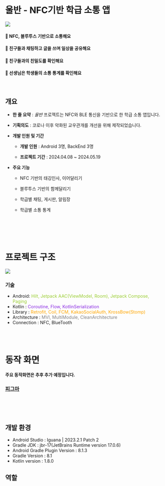 # 울반 - NFC기반 학급 소통 앱
![](https://blog.kakaocdn.net/dn/kTWTG/btsHtPbRbMO/ApDuCfEaKyqA57ZlnGnkU0/img.png)

<div>
<h4>📱 NFC, 블루투스 기반으로 소통해요<h4> 

<h4>🎯 친구들과 채팅하고 글을 쓰며 일상을 공유해요<h4>

<h4>👥 친구들과의 친밀도를 확인해요<h4>

<h4>🥇 선생님은 학생들의 소통 통계를 확인해요<h4>
</div>
<br/>

## 개요

- **한 줄 요약** : *울반* 프로젝트는 NFC와 BLE 통신을 기반으로 한 학급 소통 앱입니다.

- **기획의도** : 코로나 이후 악화된 교우관개를 개선을 위해 제작되었습니다.

- **개발 인원 및 기간**

  - **개발 인원** : Android 3명, BackEnd 3명

  - **프로젝트 기간** : 2024.04.08 ~ 2024.05.19

- **주요 기능**

  - NFC 기반의 태깅인사, 이어달리기

  - 블루투스 기반의 함께달리기

  - 학급별 채팅, 게시판, 알림장

  - 학급별 소통 통계

<br/><br/><br/><br/>


# 프로젝트 구조
![](https://blog.kakaocdn.net/dn/17Gn2/btsHtQhx6Ti/nfrxsULAZmdlsdLl3SJZxK/img.png)

### 기술
- Android: <span style="color:yellowgreen"> Hilt, Jetpack AAC(ViewModel, Room), Jetpack Compose, Paging</span>
- Kotlin : <span style="color:blueviolet"> Coroutine, Flow, KotlinSerialization</span>
- Library : <span style="color:orange"> Retrofit, Coil, FCM, KakaoSocialAuth, KrossBow(Stomp)</span>
- Architecture : <span style="color:gray"> MVI, MultiModule, CleanArchitecture</span>
- Connection : NFC, BlueTooth
<br/><br/><br/><br/>


# 동작 화면

**주요 동작화면은 추후 추가 예정입니다.**

### [피그마](https://www.figma.com/design/yfm5gTmRJED2uAdm7H70YC/6-kids-on-the-block?node-id=0%3A1&t=5blyLSniokJVPpQR-1)


<br/><br/><br/>
## 개발 환경

- Android Studio : Iguana | 2023.2.1 Patch 2
- Gradle JDK : jbr-17(JetBrains Runtime version 17.0.6)
- Android Gradle Plugin Version : 8.1.3
- Gradle Version : 8.1
- Kotlin version : 1.8.0

## 역할
